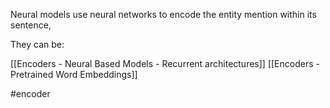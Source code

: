 Neural models use neural networks to encode the entity mention within its sentence, 

They can be: 

[[Encoders - Neural Based Models - Recurrent architectures]]
[[Encoders - Pretrained Word Embeddings]]



#encoder